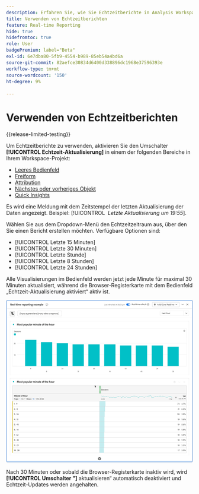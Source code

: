 ```yaml
---
description: Erfahren Sie, wie Sie Echtzeitberichte in Analysis Workspace verwenden.
title: Verwenden von Echtzeitberichten
feature: Real-time Reporting
hide: true
hidefromtoc: true
role: User
badgePremium: label="Beta"
exl-id: 6e7dba80-5fb9-4554-b989-85eb54a4bd6a
source-git-commit: 82aefce30834d6400d338896dc1968e37596393e
workflow-type: tm+mt
source-wordcount: '150'
ht-degree: 9%

---
```


# Verwenden von Echtzeitberichten

{{release-limited-testing}}

Um Echtzeitberichte zu verwenden, aktivieren Sie den Umschalter **[!UICONTROL Echtzeit-Aktualisierung]** in einem der folgenden Bereiche in Ihrem Workspace-Projekt:



* [Leeres Bedienfeld](/help/analysis-workspace/c-panels/blank-panel.md)
* [Freiform](/help/analysis-workspace/c-panels/freeform-panel.md)
* [Attribution](/help/analysis-workspace/c-panels/attribution.md)
* [Nächstes oder vorheriges Objekt](/help/analysis-workspace/c-panels/next-previous.md)
* [Quick Insights](/help/analysis-workspace/c-panels/quickinsight.md)

Es wird eine Meldung mit dem Zeitstempel der letzten Aktualisierung der Daten angezeigt. Beispiel: [!UICONTROL &#x200B; *Letzte Aktualisierung um 19:55*].

Wählen Sie aus dem Dropdown-Menü den Echtzeitzeitraum aus, über den Sie einen Bericht erstellen möchten. Verfügbare Optionen sind:

* [!UICONTROL Letzte 15 Minuten]
* [!UICONTROL Letzte 30 Minuten]
* [!UICONTROL Letzte Stunde]
* [!UICONTROL Letzte 8 Stunden]
* [!UICONTROL Letzte 24 Stunden]

Alle Visualisierungen im Bedienfeld werden jetzt jede Minute für maximal 30 Minuten aktualisiert, während die Browser-Registerkarte mit dem Bedienfeld „Echtzeit-Aktualisierung aktiviert“ aktiv ist.

![Echtzeit-Aktualisierung](assets/real-time-refresh.gif)

Nach 30 Minuten oder sobald die Browser-Registerkarte inaktiv wird, wird **[!UICONTROL Umschalter &quot;]** aktualisieren“ automatisch deaktiviert und Echtzeit-Updates werden angehalten.
